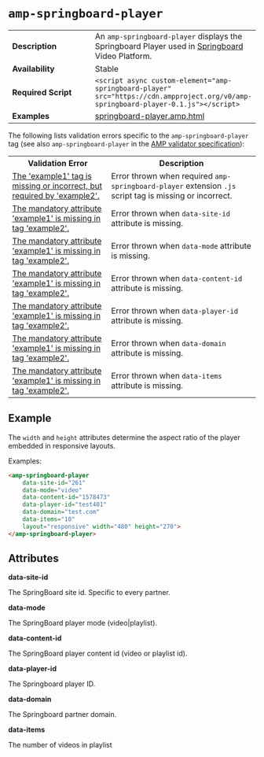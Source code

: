 <!---
Copyright 2016 The AMP HTML Authors. All Rights Reserved.

Licensed under the Apache License, Version 2.0 (the "License");
you may not use this file except in compliance with the License.
You may obtain a copy of the License at

      http://www.apache.org/licenses/LICENSE-2.0

Unless required by applicable law or agreed to in writing, software
distributed under the License is distributed on an "AS-IS" BASIS,
WITHOUT WARRANTIES OR CONDITIONS OF ANY KIND, either express or implied.
See the License for the specific language governing permissions and
limitations under the License.
-->

# <a name="amp-springboard-player"></a> `amp-springboard-player`

<table>
  <tr>
    <td width="40%"><strong>Description</strong></td>
    <td>An <code>amp-springboard-player</code> displays the Springboard Player used in <a href="http://publishers.springboardplatform.com">Springboard</a> Video Platform.
  </tr>
  <tr>
    <td width="40%"><strong>Availability</strong></td>
    <td>Stable</td>
  </tr>
  <tr>
    <td width="40%"><strong>Required Script</strong></td>
    <td><code>&lt;script async custom-element="amp-springboard-player" src="https://cdn.ampproject.org/v0/amp-springboard-player-0.1.js">&lt;/script></code></td>
  </tr>
  <tr>
    <td width="40%"><strong>Examples</strong></td>
    <td><a href="https://github.com/ampproject/amphtml/blob/master/examples/springboard-player.amp.html">springboard-player.amp.html</a></td>
  </tr>
</table>

The following lists validation errors specific to the `amp-springboard-player` tag
(see also `amp-springboard-player` in the [AMP validator specification](https://github.com/ampproject/amphtml/blob/master/extensions/amp-springboard-player/0.1/validator-amp-springboard-player.protoascii)):

<table>
  <tr>
    <th width="40%"><strong>Validation Error</strong></th>
    <th>Description</th>
  </tr>
  <tr>
    <td width="40%"><a href="https://www.ampproject.org/docs/reference/validation_errors.html#tag-required-by-another-tag-is-missing">The 'example1' tag is missing or incorrect, but required by 'example2'.</a></td>
    <td>Error thrown when required <code>amp-springboard-player</code> extension <code>.js</code> script tag is missing or incorrect.</td>
  </tr>
  <tr>
    <td width="40%"><a href="https://www.ampproject.org/docs/reference/validation_errors.html#mandatory-attribute-missing">The mandatory attribute 'example1' is missing in tag 'example2'.</a></td>
    <td>Error thrown when <code>data-site-id</code> attribute is missing.</td>
  </tr>
  <tr>
      <td width="40%"><a href="https://www.ampproject.org/docs/reference/validation_errors.html#mandatory-attribute-missing">The mandatory attribute 'example1' is missing in tag 'example2'.</a></td>
      <td>Error thrown when <code>data-mode</code> attribute is missing.</td>
  </tr>
  <tr>
      <td width="40%"><a href="https://www.ampproject.org/docs/reference/validation_errors.html#mandatory-attribute-missing">The mandatory attribute 'example1' is missing in tag 'example2'.</a></td>
      <td>Error thrown when <code>data-content-id</code> attribute is missing.</td>
  </tr>
  <tr>
      <td width="40%"><a href="https://www.ampproject.org/docs/reference/validation_errors.html#mandatory-attribute-missing">The mandatory attribute 'example1' is missing in tag 'example2'.</a></td>
      <td>Error thrown when <code>data-player-id</code> attribute is missing.</td>
  </tr>
  <tr>
      <td width="40%"><a href="https://www.ampproject.org/docs/reference/validation_errors.html#mandatory-attribute-missing">The mandatory attribute 'example1' is missing in tag 'example2'.</a></td>
      <td>Error thrown when <code>data-domain</code> attribute is missing.</td>
  </tr>
  <tr>
      <td width="40%"><a href="https://www.ampproject.org/docs/reference/validation_errors.html#mandatory-attribute-missing">The mandatory attribute 'example1' is missing in tag 'example2'.</a></td>
      <td>Error thrown when <code>data-items</code> attribute is missing.</td>
  </tr>
  
</table>

## Example

The `width` and `height` attributes determine the aspect ratio of the player embedded in responsive layouts.

Examples:

```html
<amp-springboard-player
	data-site-id="261"
	data-mode="video"
	data-content-id="1578473"
	data-player-id="test401"
	data-domain="test.com"
	data-items="10"
	layout="responsive" width="480" height="270">
</amp-springboard-player>
```

## Attributes

**data-site-id**

The SpringBoard site id. Specific to every partner.

**data-mode**

The SpringBoard player mode (video|playlist).

**data-content-id**

The SpringBoard player content id (video or playlist id).

**data-player-id**

The Springboard player ID.

**data-domain**

The Springboard partner domain.

**data-items**

The number of videos in playlist
